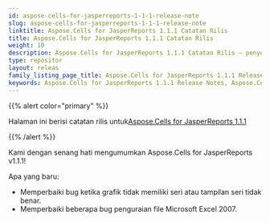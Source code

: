 ```yaml
---
id: aspose-cells-for-jasperreports-1-1-1-release-note
slug: aspose-cells-for-jasperreports-1-1-1-release-note
linktitle: Aspose.Cells for JasperReports 1.1.1 Catatan Rilis
title: Aspose.Cells for JasperReports 1.1.1 Catatan Rilis
weight: 10
description: Aspose.Cells for JasperReports 1.1.1 Catatan Rilis – penyempurnaan terbaru, fitur baru, dan perbaikan
type: repositor
layout: releas
family_listing_page_title: Aspose.Cells for JasperReports 1.1.1 Release Note
keywords: Aspose.Cells for JasperReports 1.1.1 Release Notes, Aspose.Cells for JasperReports 1.1.1 updates and fixe
---
```

{{% alert color="primary" %}} 

 Halaman ini berisi catatan rilis untuk[Aspose.Cells for JasperReports 1.1.1](https://releases.aspose.com/cells/jasperreports/new-releases/aspose.cells-for-jasperreports-1.1.1/)

{{% /alert %}} 

Kami dengan senang hati mengumumkan Aspose.Cells for JasperReports v1.1.1!

 Apa yang baru:

- Memperbaiki bug ketika grafik tidak memiliki seri atau tampilan seri tidak benar.
- Memperbaiki beberapa bug penguraian file Microsoft Excel 2007.
